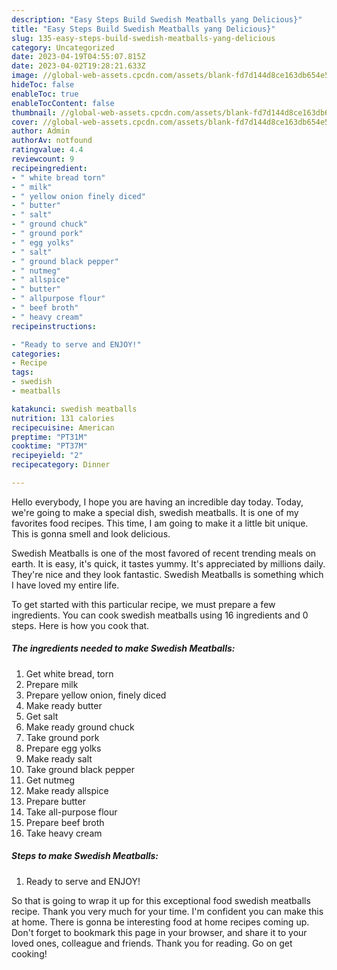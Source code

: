 ```yaml
---
description: "Easy Steps Build Swedish Meatballs yang Delicious}"
title: "Easy Steps Build Swedish Meatballs yang Delicious}"
slug: 135-easy-steps-build-swedish-meatballs-yang-delicious
category: Uncategorized
date: 2023-04-19T04:55:07.815Z
date: 2023-04-02T19:28:21.633Z
image: //global-web-assets.cpcdn.com/assets/blank-fd7d144d8ce163db654e5a02c40b08a2775adb7897d16e4062681dc7e1b2800f.png
hideToc: false
enableToc: true
enableTocContent: false
thumbnail: //global-web-assets.cpcdn.com/assets/blank-fd7d144d8ce163db654e5a02c40b08a2775adb7897d16e4062681dc7e1b2800f.png
cover: //global-web-assets.cpcdn.com/assets/blank-fd7d144d8ce163db654e5a02c40b08a2775adb7897d16e4062681dc7e1b2800f.png
author: Admin
authorAv: notfound
ratingvalue: 4.4
reviewcount: 9
recipeingredient:
- " white bread torn"
- " milk"
- " yellow onion finely diced"
- " butter"
- " salt"
- " ground chuck"
- " ground pork"
- " egg yolks"
- " salt"
- " ground black pepper"
- " nutmeg"
- " allspice"
- " butter"
- " allpurpose flour"
- " beef broth"
- " heavy cream"
recipeinstructions:

- "Ready to serve and ENJOY!"
categories:
- Recipe
tags:
- swedish
- meatballs

katakunci: swedish meatballs 
nutrition: 131 calories
recipecuisine: American
preptime: "PT31M"
cooktime: "PT37M"
recipeyield: "2"
recipecategory: Dinner

---
```



Hello everybody, I hope you are having an incredible day today. Today, we're going to make a special dish, swedish meatballs. It is one of my favorites food recipes. This time, I am going to make it a little bit unique. This is gonna smell and look delicious.

Swedish Meatballs is one of the most favored of recent trending meals on earth. It is easy, it's quick, it tastes yummy. It's appreciated by millions daily. They're nice and they look fantastic. Swedish Meatballs is something which I have loved my entire life.




To get started with this particular recipe, we must prepare a few ingredients. You can cook swedish meatballs using 16 ingredients and 0 steps. Here is how you cook that.

<!--inarticleads1-->

##### The ingredients needed to make Swedish Meatballs:

1. Get  white bread, torn
1. Prepare  milk
1. Prepare  yellow onion, finely diced
1. Make ready  butter
1. Get  salt
1. Make ready  ground chuck
1. Take  ground pork
1. Prepare  egg yolks
1. Make ready  salt
1. Take  ground black pepper
1. Get  nutmeg
1. Make ready  allspice
1. Prepare  butter
1. Take  all-purpose flour
1. Prepare  beef broth
1. Take  heavy cream




<!--inarticleads2-->

##### Steps to make Swedish Meatballs:


1. Ready to serve and ENJOY!



So that is going to wrap it up for this exceptional food swedish meatballs recipe. Thank you very much for your time. I'm confident you can make this at home. There is gonna be interesting food at home recipes coming up. Don't forget to bookmark this page in your browser, and share it to your loved ones, colleague and friends. Thank you for reading. Go on get cooking!
